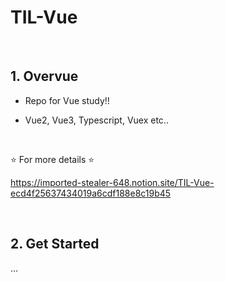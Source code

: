 # TIL-Vue   

<br>

## 1. Overvue

- Repo for Vue study!!

- Vue2, Vue3, Typescript, Vuex etc..

<br>

⭐ For more details ⭐

https://imported-stealer-648.notion.site/TIL-Vue-ecd4f25637434019a6cdf188e8c19b45

<br>

## 2. Get Started

...
